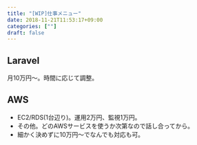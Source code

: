 ```yaml
---
title: "[WIP]仕事メニュー"
date: 2018-11-21T11:53:17+09:00
categories: [""]
draft: false
---
```


## Laravel
月10万円〜。時間に応じて調整。

## AWS
- EC2/RDS(1台辺り)。運用2万円、監視1万円。
- その他。どのAWSサービスを使うか次第なので話し合ってから。
- 細かく決めずに10万円〜でなんでも対応も可。
